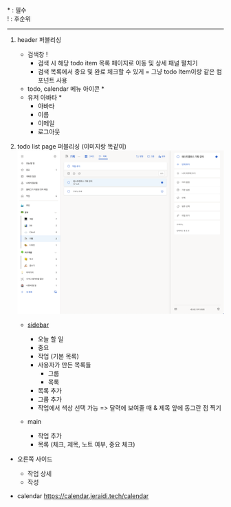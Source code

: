 \* : 필수  
\! : 후순위

---

1. header 퍼블리싱
   - 검색창 !
     - 검색 시 해당 todo item 목록 페이지로 이동 및 상세 패널 펼치기
     - 검색 목록에서 중요 및 완료 체크할 수 있게 = 그냥 todo Item이랑 같은 컴포넌트 사용
   - todo, calendar 메뉴 아이콘 \*
   - 유저 아바타 \*
     - 아바타
     - 이름
     - 이메일
     - 로그아웃
1. todo list page 퍼블리싱 (이미지랑 똑같이)
   ![](/public/todo-list.png)

   - [sidebar](https://ui.shadcn.com/blocks/sidebar#sidebar-07)

     - 오늘 할 일
     - 중요
     - 작업 (기본 목록)
     - 사용자가 만든 목록들
       - 그룹
       - 목록
     - 목록 추가
     - 그룹 추가
     - 작업에서 색상 선택 가능 => 달력에 보여줄 때 & 제목 앞에 동그란 점 찍기

   - main
     - 작업 추가
     - 목록 (체크, 제목, 노트 여부, 중요 체크)

- 오른쪽 사이드

  - 작업 상세
  - 작성

- calendar
  https://calendar.jeraidi.tech/calendar
